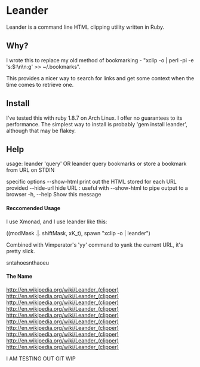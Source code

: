 # Leander

Leander is a command line HTML clipping utility written in Ruby.

## Why?

I wrote this to replace my old method of bookmarking - "xclip -o | perl -pi -e 's:$:\\n\\n:g' >> ~/.bookmarks".

This provides a nicer way to search for links and get some context when the time comes to retrieve one.

## Install

I've tested this with ruby 1.8.7 on Arch Linux. I offer no guarantees to its performance.
The simplest way to install is probably 'gem install leander', although that may be flakey.

## Help
usage: leander 'query' OR leander
 query bookmarks or store a bookmark from URL on STDIN

specific options
        --show-html                  print out the HTML stored for each URL provided
        --hide-url                   hide URL : useful with --show-html to pipe output to a browser
    -h, --help                       Show this message

#### Reccomended Usage
I use Xmonad, and I use leander like this:

((modMask .|. shiftMask, xK_t), spawn "xclip -o | leander")

Combined with Vimperator's 'yy' command to yank the current URL, it's pretty slick.

sntahoesnthaoeu

#### The Name
http://en.wikipedia.org/wiki/Leander_(clipper)
http://en.wikipedia.org/wiki/Leander_(clipper)
http://en.wikipedia.org/wiki/Leander_(clipper)
http://en.wikipedia.org/wiki/Leander_(clipper)
http://en.wikipedia.org/wiki/Leander_(clipper)
http://en.wikipedia.org/wiki/Leander_(clipper)
http://en.wikipedia.org/wiki/Leander_(clipper)
http://en.wikipedia.org/wiki/Leander_(clipper)
http://en.wikipedia.org/wiki/Leander_(clipper)
http://en.wikipedia.org/wiki/Leander_(clipper)

I AM TESTING OUT GIT WIP

